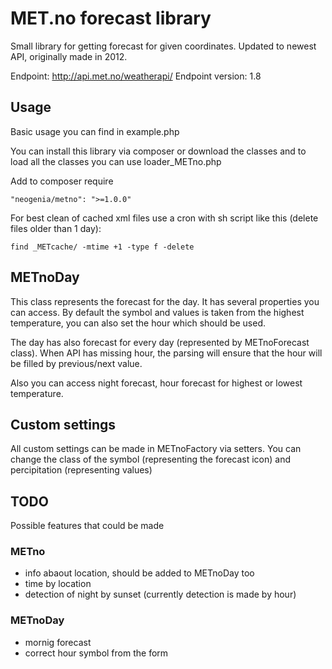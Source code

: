 # MET.no forecast library

Small library for getting forecast for given coordinates. Updated to newest API, originally made in 2012.

Endpoint: http://api.met.no/weatherapi/
Endpoint version: 1.8

## Usage

Basic usage you can find in example.php

You can install this library via composer or download the classes and to load all the classes you can use loader_METno.php

Add to composer require

	"neogenia/metno": ">=1.0.0"

For best clean of cached xml files use a cron with sh script like this (delete files older than 1 day):

	find _METcache/ -mtime +1 -type f -delete

## METnoDay

This class represents the forecast for the day. It has several properties you can access. By default the symbol and values is taken from the highest temperature, you can also set the hour which should be used.

The day has also forecast for every day (represented by METnoForecast class). When API has missing hour, the parsing will ensure that the hour will be filled by previous/next value.

Also you can access night forecast, hour forecast for highest or lowest temperature.

## Custom settings

All custom settings can be made in METnoFactory via setters. You can change the class of the symbol (representing the forecast icon) and percipitation (representing values)

## TODO

Possible features that could be made

### METno
- info abaout location, should be added to METnoDay too
- time by location
- detection of night by sunset (currently detection is made by hour)

### METnoDay
- mornig forecast
- correct hour symbol from the form


